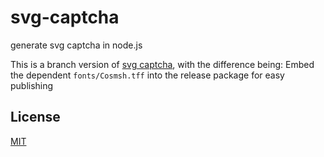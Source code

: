 # svg-captcha

generate svg captcha in node.js

This is a branch version of [svg captcha](https://github.com/produck/svg-captcha), with the difference being:
Embed the dependent `fonts/Cosmsh.tff` into the release package for easy publishing

## License
[MIT](LICENSE.md)
